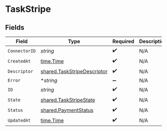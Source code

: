 # TaskStripe


## Fields

| Field                                                                      | Type                                                                       | Required                                                                   | Description                                                                |
| -------------------------------------------------------------------------- | -------------------------------------------------------------------------- | -------------------------------------------------------------------------- | -------------------------------------------------------------------------- |
| `ConnectorID`                                                              | *string*                                                                   | :heavy_check_mark:                                                         | N/A                                                                        |
| `CreatedAt`                                                                | [time.Time](https://pkg.go.dev/time#Time)                                  | :heavy_check_mark:                                                         | N/A                                                                        |
| `Descriptor`                                                               | [shared.TaskStripeDescriptor](../../models/shared/taskstripedescriptor.md) | :heavy_check_mark:                                                         | N/A                                                                        |
| `Error`                                                                    | **string*                                                                  | :heavy_minus_sign:                                                         | N/A                                                                        |
| `ID`                                                                       | *string*                                                                   | :heavy_check_mark:                                                         | N/A                                                                        |
| `State`                                                                    | [shared.TaskStripeState](../../models/shared/taskstripestate.md)           | :heavy_check_mark:                                                         | N/A                                                                        |
| `Status`                                                                   | [shared.PaymentStatus](../../models/shared/paymentstatus.md)               | :heavy_check_mark:                                                         | N/A                                                                        |
| `UpdatedAt`                                                                | [time.Time](https://pkg.go.dev/time#Time)                                  | :heavy_check_mark:                                                         | N/A                                                                        |